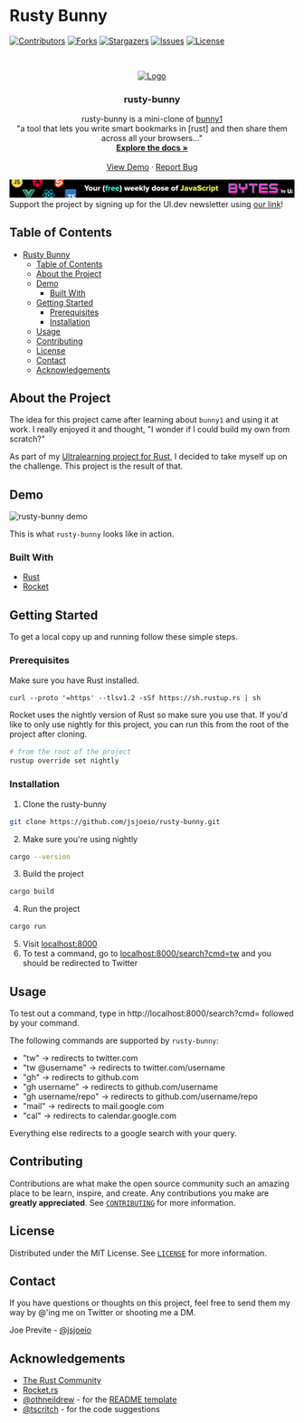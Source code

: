 # Rusty Bunny

<!-- PROJECT SHIELDS -->
<!--
*** I'm using markdown "reference style" links for readability.
*** Reference links are enclosed in brackets [ ] instead of parentheses ( ).
*** See the bottom of this document for the declaration of the reference variables
*** for contributors-url, forks-url, etc. This is an optional, concise syntax you may use.
*** https://www.markdownguide.org/basic-syntax/#reference-style-links
-->
[![Contributors][contributors-shield]][contributors-url]
[![Forks][forks-shield]][forks-url]
[![Stargazers][stars-shield]][stars-url]
[![Issues][issues-shield]][issues-url]
[![License][license-shield]][license-url]

<!-- PROJECT LOGO -->
<br />
<p align="center">
  <a href="https://github.com/jsjoeio/rusty-bunny">
    <img src="logo.png" alt="Logo" width="64" height="64">
  </a>

  <h3 align="center">rusty-bunny</h3>

  <p align="center">
    rusty-bunny is a mini-clone of <a href="http://www.bunny1.org/">bunny1  </a>
    <br />
    "a tool that lets you write smart bookmarks in [rust] and then share them across all your browsers..."
    <br />
    <a href="https://github.com/jsjoeio/rusty-bunny"><strong>Explore the docs »</strong></a>
    <br />
    <br />
    <a href="https://github.com/jsjoeio/rusty-bunny#demo">View Demo</a>
    ·
    <a href="https://github.com/jsjoeio/rusty-bunny/issues">Report Bug</a>
  </p>
</p>

[![ui.dev newsletter - your weekly dose of JS](/static/dose-16x1.jpg)](https://bytes.dev/?r=jsjoeio)
Support the project by signing up for the UI.dev newsletter using [our link](https://bytes.dev/?r=jsjoeio)!

<!-- TABLE OF CONTENTS -->
## Table of Contents

- [Rusty Bunny](#rusty-bunny)
  - [Table of Contents](#table-of-contents)
  - [About the Project](#about-the-project)
  - [Demo](#demo)
    - [Built With](#built-with)
  - [Getting Started](#getting-started)
    - [Prerequisites](#prerequisites)
    - [Installation](#installation)
  - [Usage](#usage)
  - [Contributing](#contributing)
  - [License](#license)
  - [Contact](#contact)
  - [Acknowledgements](#acknowledgements)

<!-- ABOUT THE PROJECT -->
## About the Project

The idea for this project came after learning about `bunny1` and using it at work. I really enjoyed it and thought, "I wonder if I could build my own from scratch?"

As part of my [Ultralearning project for Rust](https://joeprevite.com/rust-learning-plan-chapter-1-notes), I decided to take myself up on the challenge. This project is the result of that. 

## Demo

![rusty-bunny demo][product-screenshot]

This is what `rusty-bunny` looks like in action.

### Built With

* [Rust](https://www.rust-lang.org/)
* [Rocket](https://rocket.rs/)

<!-- GETTING STARTED -->
## Getting Started

To get a local copy up and running follow these simple steps.

### Prerequisites

Make sure you have Rust installed. 

```shell
curl --proto '=https' --tlsv1.2 -sSf https://sh.rustup.rs | sh
```

Rocket uses the nightly version of Rust so make sure you use that. If you'd like to only use nightly for this project, you can run this from the root of the project after cloning.

```sh
# from the root of the project
rustup override set nightly
```

### Installation
 
1. Clone the rusty-bunny
```sh
git clone https://github.com/jsjoeio/rusty-bunny.git
```
2. Make sure you're using nightly 
```sh
cargo --version
```
3. Build the project
```sh
cargo build
```
4. Run the project
```sh
cargo run
```
5. Visit [localhost:8000](http://localhost:8000/)
6. To test a command, go to [localhost:8000/search?cmd=tw](http://localhost:8000/search?cmd=tw) and you should be redirected to Twitter

<!-- USAGE EXAMPLES -->
## Usage

To test out a command, type in http://localhost:8000/search?cmd= followed by your command.

The following commands are supported by `rusty-bunny`:
- "tw" -> redirects to twitter.com
- "tw @username" -> redirects to twitter.com/username
- "gh" -> redirects to github.com
- "gh username" -> redirects to github.com/username
- "gh username/repo" -> redirects to github.com/username/repo
- "mail" -> redirects to mail.google.com
- "cal" -> redirects to calendar.google.com

Everything else redirects to a google search with your query.

<!-- CONTRIBUTING -->
## Contributing

Contributions are what make the open source community such an amazing place to be learn, inspire, and create. Any contributions you make are **greatly appreciated**. See [`CONTRIBUTING`](CONTRIBUTING.md) for more information.

<!-- LICENSE -->
## License

Distributed under the MIT License. See [`LICENSE`](LICENSE) for more information.

<!-- CONTACT -->
## Contact

If you have questions or thoughts on this project, feel free to send them my way by @'ing me on Twitter or shooting me a DM.

Joe Previte - [@jsjoeio](https://twitter.com/jsjoeio)

<!-- ACKNOWLEDGEMENTS -->
## Acknowledgements

* [The Rust Community](https://www.rust-lang.org/community)
* [Rocket.rs](https://rocket.rs/)
* [@othneildrew](https://github.com/othneildrew) - for the [README template](https://github.com/othneildrew/Best-README-Template)
* [@tscritch](https://github.com/tscritch) - for the code suggestions

<!-- MARKDOWN LINKS & IMAGES -->
<!-- https://www.markdownguide.org/basic-syntax/#reference-style-links -->
[contributors-shield]: https://img.shields.io/github/contributors/jsjoeio/rusty-bunny.svg?style=flat-square
[contributors-url]: https://github.com/jsjoeio/rusty-bunny/graphs/contributors
[forks-shield]: https://img.shields.io/github/forks/jsjoeio/rusty-bunny.svg?style=flat-square
[forks-url]: https://github.com/jsjoeio/rusty-bunny/network/members
[stars-shield]: https://img.shields.io/github/stars/jsjoeio/rusty-bunny.svg?style=flat-square
[stars-url]: https://github.com/jsjoeio/rusty-bunny/stargazers
[issues-shield]: https://img.shields.io/github/issues/jsjoeio/rusty-bunny.svg?style=flat-square
[issues-url]: https://github.com/jsjoeio/rusty-bunny/issues
[license-shield]: https://img.shields.io/github/license/jsjoeio/rusty-bunny?style=flat-square
[license-url]: https://github.com/jsjoeio/rusty-bunny/blob/master/LICENSE
[product-screenshot]: demo.gif
